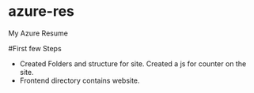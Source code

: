 # azure-res
My Azure Resume

#First few Steps

- Created Folders and structure for site. Created a js for counter on the site.
- Frontend directory contains website.